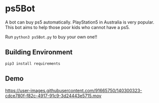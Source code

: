 # ps5Bot
A bot can buy ps5 automatically.
PlayStation5 in Australia is very popular. 
This bot aims to help those poor kids who cannot have a ps5.

Run ```python3 ps5Bot.py``` to buy your own one!!
## Building Environment
```pip3 install requirements```

## Demo
https://user-images.githubusercontent.com/91665750/140300323-cdce780f-f82c-4917-91c9-3d24443e5715.mov

